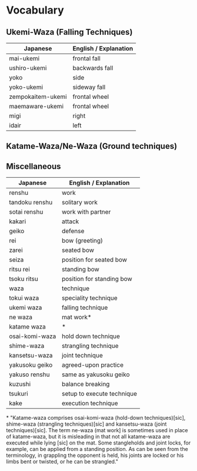 # Vocabulary
## Ukemi-Waza (Falling Techniques)
| Japanese | English / Explanation |
| ---------| --------------------|
| mai-ukemi | frontal fall | 
| ushiro-ukemi | backwards fall |
| yoko | side |
| yoko-ukemi | sideway fall |
| zempokaitem-ukemi | frontal wheel |
| maemaware-ukemi | frontal wheel | 
| migi | right |
| idair | left |

## Katame-Waza/Ne-Waza (Ground techniques)

## Miscellaneous
| Japanese | English / Explanation |
|--------|------------------------| 
| renshu | work |
| tandoku renshu | solitary work |
| sotai renshu | work with partner |
| kakari | attack |
| geiko | defense |
| rei | bow (greeting) |
| zarei | seated bow |
| seiza | position for seated bow |
| ritsu rei | standing bow |
| tsoku ritsu | position for standing bow |
| waza | technique |
| tokui waza | speciality technique |
| ukemi waza | falling technique |
| ne waza | mat work\* |
| katame waza | \* |
| osai-komi-waza | hold down technique |
| shime-waza | strangling technique |
| kansetsu-waza | joint technique | 
| yakusoku geiko | agreed-upon practice |
| yakuso renshu | same as yakusoku geiko |
| kuzushi | balance breaking |
| tsukuri | setup to execute technique |
| kake | execution technique |

\* "Katame-waza comprises osai-komi-waza (hold-down techniques)[sic], shime-waza (strangling techniques)[sic] and kansetsu-waza (joint techniques)[sic]. The term ne-waza (mat work] is sometimes used in place of katame-waza, but it is misleading in that not all katame-waza are executed while lying [sic] on the mat. Some stangleholds and joint locks, for example, can be applied from a standing position. As can be seen from the terminology, in grappling the opponent is held, his joints are locked or his limbs bent or twisted, or he can be strangled."

